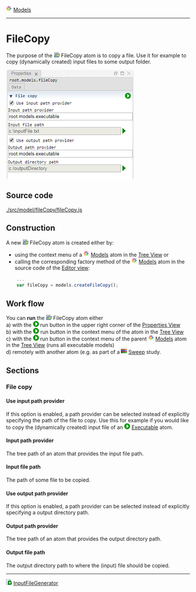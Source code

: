 ![](../../../../icons/models.png) [Models](../models.md)

----

# FileCopy
		
The purpose of the ![](../../../../icons/fileCopy.png) FileCopy atom is to copy a file. Use it for example to copy (dynamically created) input files to some output folder. 
	
![](../../../images/fileCopy.png)
		
## Source code

[./src/model/fileCopy/fileCopy.js](../../../../src/model/fileCopy/fileCopy.js)

## Construction
		
A new ![](../../../../icons/fileCopy.png) FileCopy atom is created either by: 

* using the context menu of a ![](../../../../icons/models.png) [Models](../models.md) atom in the [Tree View](../../../views/treeView.md) or
* calling the corresponding factory method of the ![](../../../../icons/models.png) [Models](../models.md) atom in the source code of the [Editor view](../../../views/editorView.md):

```javascript
    ...
    var fileCopy = models.createFileCopy();	     
```

## Work flow	

You can **run** the ![](../../../../icons/fileCopy.png) FileCopy atom either<br> 
a) with the ![](../../../../icons/run.png) run button in the upper right corner of the [Properties View](../../../views/propertiesView.md)<br>
b) with the ![](../../../../icons/run.png) run button in the context menu of the atom in the [Tree View](../../../views/treeView.md)<br>
c) with the ![](../../../../icons/run.png) run button in the context menu of the parent ![](../../../../icons/models.png) [Models](../models.md) atom in the [Tree View](../../../views/treeView.md) (runs all executable models)<br>
d) remotely with another atom (e.g. as part of a ![](../../../../icons/sweep.png) [Sweep](../../study/sweep/sweep.md) study. 

			
## Sections

### File copy

#### Use input path provider

If this option is enabled, a path provider can be selected instead of explicitly specifying the path of the file to copy. Use this for example if you would like to copy the (dynamically created) input file of an ![](../../../../icons/run.png) [Executable](../executable/executable.md) atom.

#### Input path provider

The tree path of an atom that provides the input file path. 

#### Input file path

The path of some file to be copied.

#### Use output path provider

If this option is enabled, a path provider can be selected instead of explicitly specifying a output directory path. 

#### Output path provider

The tree path of an atom that provides the output directory path. 

#### Output file path

The output directory path to where the (input) file should be copied.

----

![](../../../../icons/inputFile.png) [InputFileGenerator](../inputFileGenerator/inputFileGenerator.md)
